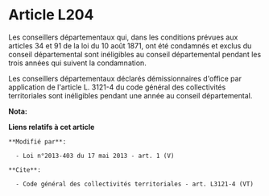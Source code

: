 # Article L204

Les conseillers départementaux qui, dans les conditions prévues aux articles 34 et 91 de la loi du 10 août 1871, ont été
condamnés et exclus du conseil départemental sont inéligibles au conseil départemental pendant les trois années qui suivent
la condamnation. 

Les conseillers départementaux déclarés démissionnaires d'office par application de l'article L. 3121-4 du code général des
collectivités territoriales sont inéligibles pendant une année au conseil départemental.

**Nota:**



**Liens relatifs à cet article**

	**Modifié par**:

	  - Loi n°2013-403 du 17 mai 2013 - art. 1 (V)

	**Cite**:

	  - Code général des collectivités territoriales - art. L3121-4 (VT)
